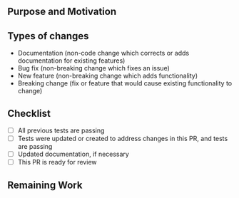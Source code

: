 <!--- Hi, and thanks for contributing! -->
<!--- Make sure to provide a general summary of your changes in the title above. -->
<!--- For example: "[scsynth] Fix crash when encountering cute kittens" -->

Purpose and Motivation
----------------------

<!--- Why is this change required? What problem does it solve? -->
<!--- If it fixes an open issue, please link to it here by writing "Fixes #555". -->

Types of changes
----------------

<!--- What types of changes does your pull request introduce? -->
<!--- Some examples are below (you can delete the lines that don't apply): -->

- Documentation (non-code change which corrects or adds documentation for existing features)
- Bug fix (non-breaking change which fixes an issue)
- New feature (non-breaking change which adds functionality)
- Breaking change (fix or feature that would cause existing functionality to change)

Checklist
---------

<!--- Complete an item by checking it: [x] -->

- [ ] All previous tests are passing
- [ ] Tests were updated or created to address changes in this PR, and tests are passing
- [ ] Updated documentation, if necessary
- [ ] This PR is ready for review

<!--- See DEVELOPING.md for instructions on running and writing tests. -->

Remaining Work
--------------

<!--- If any work remains to be done, please give a brief description here. -->
<!--- Consider providing a todo-list so we can easily track completion progress. -->

<!--- Thanks for contributing! -->
